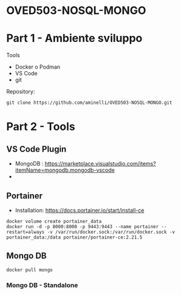 # OVED503-NOSQL-MONGO

# Part 1 - Ambiente sviluppo

Tools
- Docker o Podman
- VS Code
- git

Repository:
```shell
git clone https://github.com/aminelli/OVED503-NOSQL-MONGO.git
```


# Part 2 - Tools

## VS Code Plugin

- MongoDB : https://marketplace.visualstudio.com/items?itemName=mongodb.mongodb-vscode
- 


## Portainer

- Installation: https://docs.portainer.io/start/install-ce


```shell+
docker volume create portainer_data
docker run -d -p 8000:8000 -p 9443:9443 --name portainer --restart=always -v /var/run/docker.sock:/var/run/docker.sock -v portainer_data:/data portainer/portainer-ce:2.21.5

```

## Mongo DB

```shell
docker pull mongo
```

### Mongo DB - Standalone